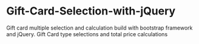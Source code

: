# Gift-Card-Selection-with-jQuery
Gift card multiple selection and calculation build with bootstrap framework and jQuery.
Gift Card type selections and total price calculations
